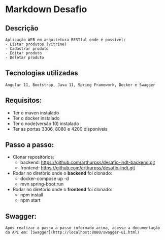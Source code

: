 # Markdown Desafio

## Descrição
    Aplicação WEB em arquitetura RESTful onde é possível:
    - Listar produtos (vitrine)
    - Cadastrar produto
    - Editar produto
    - Deletar produto
## Tecnologias utilizadas
    Angular 11, Bootstrap, Java 11, Spring Framework, Docker e Swagger

## Requisitos:
- Ter o maven instalado
- Ter o docker instalado
- Ter o node(versão 10) instalado
- Ter as portas 3306, 8080 e 4200 disponíveis
 
## Passo a passo:
- Clonar repositórios:
    - backend: https://github.com/arthurpss/desafio-indt-backend.git
    - frontend: https://github.com/arthurpss/desafio-indt.git
- Rodar no diretório onde o **backend** foi clonado:
    - docker-compose up -d
    - mvn spring-boot:run
- Rodar no diretório onde o **frontend** foi clonado:
    - npm install
    - npm start

## Swagger:
    Após realizar o passo a passo informado acima, acesse a documentação da API em: [Swagger](http://localhost:8080/swagger-ui.html)